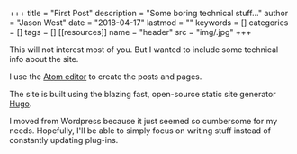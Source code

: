 +++
title = "First Post"
description = "Some boring technical stuff..."
author = "Jason West"
date = "2018-04-17"
lastmod = ""
keywords = []
categories = []
tags = []
[[resources]]
  name = "header"
  src = "img/.jpg"
+++

This will not interest most of you. But I wanted to include some technical info about the site.

<!--more-->

I use the [Atom editor](https://atom.io/) to create the posts and pages.

The site is built using the blazing fast, open-source static site generator [Hugo](https://gohugo.io/).

I moved from Wordpress because it just seemed so cumbersome for my needs. Hopefully, I'll be able to simply focus on writing stuff instead of constantly updating plug-ins.
